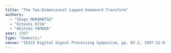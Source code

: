 ```yaml
---
title: "The Two-Dimensional Lapped Hadamard Transform"
authors:
  - "Shogo MURAMATSU"
  - "Hitoshi KIYA"
  - "Akihiko YAMADA"
year: 1997
type: "domestic"
venue: "IEICE Digital Signal Processing Symposium, pp. B7.2, 1997-11-01."
---
```

